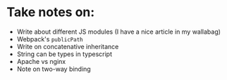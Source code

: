 # Take notes on:
* Write about different JS modules (I have a nice article in my wallabag)
* Webpack's `publicPath`
* Write on concatenative inheritance
* String can be types in typescript
* Apache vs nginx
* Note on two-way binding
